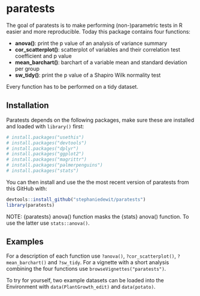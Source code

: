 
<!-- README.md is generated from README.Rmd. Please edit that file -->

# paratests

<!-- badges: start -->
<!-- badges: end -->

The goal of paratests is to make performing (non-)parametric tests in R
easier and more reproducible. Today this package contains four
functions:

-   **anova()**: print the p value of an analysis of variance summary
-   **cor_scatterplot()**: scatterplot of variables and their
    correlation test coefficient and p value
-   **mean_barchart()**: barchart of a variable mean and standard
    deviation per group
-   **sw_tidy()**: print the p value of a Shapiro Wilk normality test

Every function has to be performed on a tidy dataset.

## Installation

Paratests depends on the following packages, make sure these are
installed and loaded with `library()` first:

``` r
# install.packages("usethis")
# install.packages("devtools")
# install.packages("dplyr")
# install.packages("ggplot2")
# install.packages("magrittr")
# install.packages("palmerpenguins")
# install.packages("stats")
```

You can then install and use the the most recent version of paratests
from this GitHub with:

``` r
devtools::install_github("stephaniedewit/paratests")
library(paratests)
```

NOTE: {paratests} anova() function masks the {stats} anova() function.
To use the latter use `stats::anova()`.

## Examples

For a description of each function use `?anova()`, `?cor_scatterplot()`,
`?mean_barchart()` and `?sw_tidy`. For a vignette with a short analysis
combining the four functions use `browseVignettes("paratests")`.

To try for yourself, two example datasets can be loaded into the
Environment with `data(PlantGrowth_edit)` and `data(potato)`.
